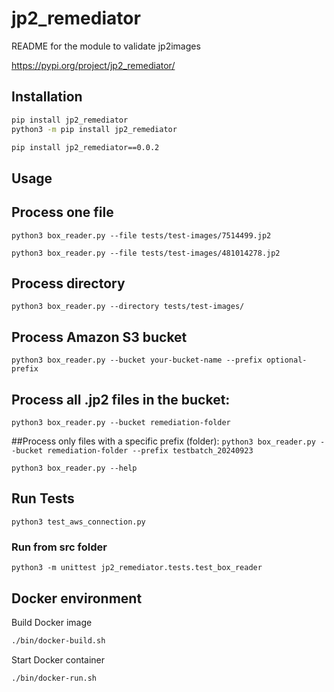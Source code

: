 # jp2_remediator

README for the module to validate jp2images

https://pypi.org/project/jp2_remediator/

## Installation

```bash
pip install jp2_remediator
python3 -m pip install jp2_remediator

pip install jp2_remediator==0.0.2
```

## Usage

## Process one file
`python3 box_reader.py --file tests/test-images/7514499.jp2`

`python3 box_reader.py --file tests/test-images/481014278.jp2`

## Process directory
`python3 box_reader.py --directory tests/test-images/`

## Process Amazon S3 bucket
`python3 box_reader.py --bucket your-bucket-name --prefix optional-prefix`

## Process all .jp2 files in the bucket:
`python3 box_reader.py --bucket remediation-folder`

##Process only files with a specific prefix (folder):
`python3 box_reader.py --bucket remediation-folder --prefix testbatch_20240923`

`python3 box_reader.py --help`

## Run Tests
`python3 test_aws_connection.py`

### Run from src folder
`python3 -m unittest jp2_remediator.tests.test_box_reader`

## Docker environment

Build Docker image
```bash
./bin/docker-build.sh
```

Start Docker container
```bash
./bin/docker-run.sh
```
